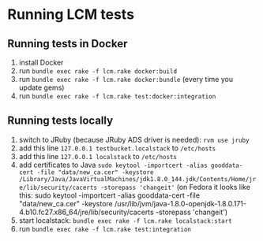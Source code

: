 # Running LCM tests

## Running tests in Docker

1. install Docker
1. run `bundle exec rake -f lcm.rake docker:build`
1. run `bundle exec rake -f lcm.rake docker:bundle` (every time you update gems)
1. run `bundle exec rake -f lcm.rake test:docker:integration`

## Running tests locally
1. switch  to JRuby (because JRuby ADS driver is needed): `rvm use jruby`
1. add this line `127.0.0.1 testbucket.localstack` to `/etc/hosts`
1. add this line `127.0.0.1 localstack` to `/etc/hosts`
1. add certificates to Java `sudo keytool -importcert -alias
   gooddata-cert -file "data/new_ca.cer" -keystore
/Library/Java/JavaVirtualMachines/jdk1.8.0_144.jdk/Contents/Home/jre/lib/security/cacerts
-storepass 'changeit'` (on Fedora it looks like this: sudo keytool -importcert -alias gooddata-cert -file "data/new_ca.cer" -keystore /usr/lib/jvm/java-1.8.0-openjdk-1.8.0.171-4.b10.fc27.x86_64/jre/lib/security/cacerts -storepass 'changeit')
1. start localstack: `bundle exec rake -f lcm.rake localstack:start`
1. run `bundle exec rake -f lcm.rake test:integration`

